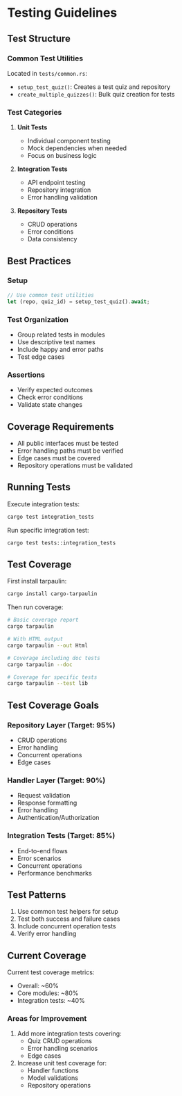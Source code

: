 # Testing Guidelines

## Test Structure

### Common Test Utilities
Located in `tests/common.rs`:
- `setup_test_quiz()`: Creates a test quiz and repository
- `create_multiple_quizzes()`: Bulk quiz creation for tests

### Test Categories
1. **Unit Tests**
   - Individual component testing
   - Mock dependencies when needed
   - Focus on business logic

2. **Integration Tests**
   - API endpoint testing
   - Repository integration
   - Error handling validation

3. **Repository Tests**
   - CRUD operations
   - Error conditions
   - Data consistency

## Best Practices

### Setup
```rust
// Use common test utilities
let (repo, quiz_id) = setup_test_quiz().await;
```

### Test Organization
- Group related tests in modules
- Use descriptive test names
- Include happy and error paths
- Test edge cases

### Assertions
- Verify expected outcomes
- Check error conditions
- Validate state changes

## Coverage Requirements
- All public interfaces must be tested
- Error handling paths must be verified
- Edge cases must be covered
- Repository operations must be validated

## Running Tests

Execute integration tests:
```bash
cargo test integration_tests
```

Run specific integration test:
```bash
cargo test tests::integration_tests
```

## Test Coverage

First install tarpaulin:
```bash
cargo install cargo-tarpaulin
```

Then run coverage:
```bash
# Basic coverage report
cargo tarpaulin

# With HTML output
cargo tarpaulin --out Html

# Coverage including doc tests
cargo tarpaulin --doc

# Coverage for specific tests
cargo tarpaulin --test lib
```

## Test Coverage Goals

### Repository Layer (Target: 95%)
- CRUD operations
- Error handling
- Concurrent operations
- Edge cases

### Handler Layer (Target: 90%)
- Request validation
- Response formatting
- Error handling
- Authentication/Authorization

### Integration Tests (Target: 85%)
- End-to-end flows
- Error scenarios
- Concurrent operations
- Performance benchmarks

## Test Patterns
1. Use common test helpers for setup
2. Test both success and failure cases
3. Include concurrent operation tests
4. Verify error handling

## Current Coverage

Current test coverage metrics:
- Overall: ~60%
- Core modules: ~80%
- Integration tests: ~40%

### Areas for Improvement

1. Add more integration tests covering:
   - Quiz CRUD operations
   - Error handling scenarios
   - Edge cases
2. Increase unit test coverage for:
   - Handler functions
   - Model validations
   - Repository operations